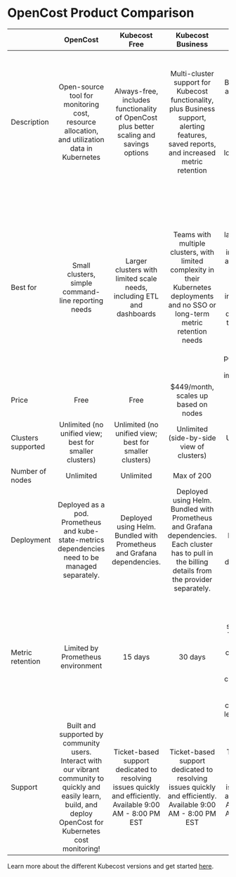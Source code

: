 # OpenCost Product Comparison

|                    |                                                                             **OpenCost**                                                                            |                                              **Kubecost Free**                                              |                                                                 **Kubecost Business**                                                                |                                                                                                                      **Kubecost Enterprise**                                                                                                                     |
| ------------------ | :-----------------------------------------------------------------------------------------------------------------------------------------------------------------: | :---------------------------------------------------------------------------------------------------------: | :--------------------------------------------------------------------------------------------------------------------------------------------------: | :--------------------------------------------------------------------------------------------------------------------------------------------------------------------------------------------------------------------------------------------------------------: |
| Description        |                                    Open-source tool for monitoring cost, resource allocation, and utilization data in Kubernetes                                    |           Always-free, includes functionality of OpenCost plus better scaling and savings options           |       Multi-cluster support for Kubecost functionality, plus Business support, alerting features, saved reports, and increased metric retention      |                                            Includes all features of Kubecost Business, plus: access control with SSO/SAML, custom pricing, advanced integrations, long-term data storage, and expert technical support                                           |
| Best for           |                                                         Small clusters, simple command-line reporting needs                                                         |                    Larger clusters with limited scale needs, including ETL and dashboards                   |         Teams with multiple clusters, with limited complexity in their Kubernetes deployments and no SSO or long-term metric retention needs         | For larger teams and companies with more larger-scale or complex infrastructure, and those who need cross-cluster aggregation, increased data retention (or data egress to third-party BI tooling), customized security policies, and/or hands-on implementation |
| Price              |                                                                                 Free                                                                                |                                                     Free                                                    |                                                         $449/month, scales up based on nodes                                                         |                                                                                                                            Contact us                                                                                                                            |
| Clusters supported |                                                        Unlimited (no unified view; best for smaller clusters)                                                       |                            Unlimited (no unified view; best for smaller clusters)                           |                                                       Unlimited (side-by-side view of clusters)                                                      |                                                                                                                    Unified multi-cluster view                                                                                                                    |
| Number of nodes    |                                                                              Unlimited                                                                              |                                                  Unlimited                                                  |                                                                      Max of 200                                                                      |                                                                                                                             Unlimited                                                                                                                            |
| Deployment         |                                   Deployed as a pod. Prometheus and kube-state-metrics dependencies need to be managed separately.                                  |                    Deployed using Helm. Bundled with Prometheus and Grafana dependencies.                   | Deployed using Helm. Bundled with Prometheus and Grafana dependencies. Each cluster has to pull in the billing details from the provider separately. |                                                                                              Deployed using Helm. Bundled with Prometheus and Grafana dependencies.                                                                                              |
| Metric retention   |                                                                  Limited by Prometheus environment                                                                  |                                                   15 days                                                   |                                                                        30 days                                                                       |                                            Unlimited\* \*Long term storage supported via Thanos. Only the primary cluster pulls in metrics. Thanos side car helps scale down secondary clusters to use less resources.                                           |
| Support            | Built and supported by community users. Interact with our vibrant community to quickly and easily learn, build, and deploy OpenCost for Kubernetes cost monitoring! | Ticket-based support dedicated to resolving issues quickly and efficiently. Available 9:00 AM - 8:00 PM EST |                      Ticket-based support dedicated to resolving issues quickly and efficiently. Available 9:00 AM - 8:00 PM EST                     |                                                                            Ticket-based support dedicated to resolving issues quickly and efficiently. Available 9:00 AM - 8:00 PM EST                                                                           |

Learn more about the different Kubecost versions and get started [here](https://www.kubecost.com/pricing/).
